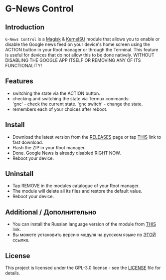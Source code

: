 # G-News Control

## Introduction
`G-News Control` is a [Magisk](https://github.com/topjohnwu/Magisk) & [KernelSU](https://github.com/tiann/KernelSU) module that allows you to enable or disable the Google news feed on your device's home screen using the ACTION button in your Root manager or through the Terminal. This feature is useful for devices that do not allow this to be done natively. WITHOUT DISABLING THE GOOGLE APP ITSELF OR REMOVING ANY OF ITS FUNCTIONALITY!

## Features
- switching the state via the ACTION button.
- checking and switching the state via Termux commands:  
'gnc' - check the current state.
'gnc switch' - change the state.
- remembers each of your choices after reboot.

## Install
- Download the latest version from the [RELEASES](https://github.com/mango0oo/G-News-Control/releases) page or tap [THIS](https://github.com/mango0oo/G-News-Control/raw/main/G-News%20Control%20V2.zip) link to fast download.
- Flash the ZIP in your Root manager.  
- Done. Google News is already disabled RIGHT NOW.  
- Reboot your device.

## Uninstall
- Tap REMOVE in the modules catalogue of your Root manager.  
- The module will delete all its files and restore the default value.  
- Reboot your device.

## Additional / Дополнительно
- You can install the Russian language version of the module from  [THIS](https://github.com/mango0oo/G-News-Control/raw/main/%5BRU%5DG-News%20Conrol%20V2.zip) link.
- Вы можете установить версию модуля на русском языке по [ЭТОЙ](https://github.com/mango0oo/G-News-Control/raw/main/%5BRU%5DG-News%20Conrol%20V2.zip) ссылке.

## License
This project is licensed under the GPL-3.0 license - see the [LICENSE](https://github.com/mango0oo/G-News-Control/blob/main/LICENSE) file for details.
